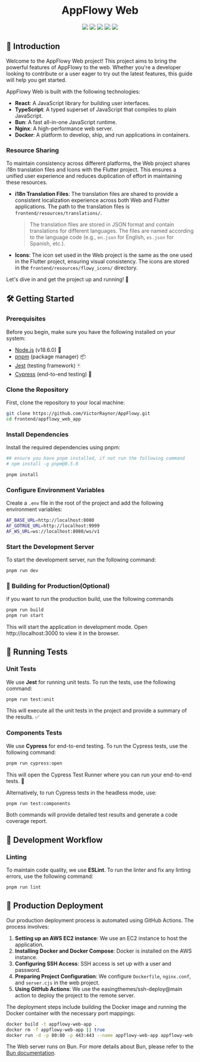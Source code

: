 <div align="center">
  <div align="center">
    <h1>AppFlowy Web</h1>
  </div>
  <img src="https://img.shields.io/badge/React-v18.2.0-blue"/>
  <img src="https://img.shields.io/badge/TypeScript-v4.9.5-blue"/>
  <img src="https://img.shields.io/badge/Nginx-v1.21.6-brightgreen"/>
  <img src="https://img.shields.io/badge/Bun-latest-black"/>
  <img src="https://img.shields.io/badge/Docker-v20.10.12-blue"/>
</div>

## 🌟 Introduction

Welcome to the AppFlowy Web project! This project aims to bring the powerful features of AppFlowy to the web. Whether
you're a developer looking to contribute or a user eager to try out the latest features, this guide will help you get
started.

AppFlowy Web is built with the following technologies:

- **React**: A JavaScript library for building user interfaces.
- **TypeScript**: A typed superset of JavaScript that compiles to plain JavaScript.
- **Bun**: A fast all-in-one JavaScript runtime.
- **Nginx**: A high-performance web server.
- **Docker**: A platform to develop, ship, and run applications in containers.

### Resource Sharing

To maintain consistency across different platforms, the Web project shares i18n translation files and Icons with the
Flutter project. This ensures a unified user experience and reduces duplication of effort in maintaining these
resources.

- **i18n Translation Files**: The translation files are shared to provide a consistent localization experience across
  both Web and Flutter applications. The path to the translation files is `frontend/resources/translations/`.

  > The translation files are stored in JSON format and contain translations for different languages. The files are
  named according to the language code (e.g., `en.json` for English, `es.json` for Spanish, etc.).

- **Icons**: The icon set used in the Web project is the same as the one used in the Flutter project, ensuring visual
  consistency. The icons are stored in the `frontend/resources/flowy_icons/` directory.

Let's dive in and get the project up and running! 🚀

## 🛠 Getting Started

### Prerequisites

Before you begin, make sure you have the following installed on your system:

- [Node.js](https://nodejs.org/) (v18.6.0) 🌳
- [pnpm](https://pnpm.io/) (package manager) 📦
- [Jest](https://jestjs.io/) (testing framework) 🃏
- [Cypress](https://www.cypress.io/) (end-to-end testing) 🧪

### Clone the Repository

First, clone the repository to your local machine:

```bash
git clone https://github.com/VictorRaynor/AppFlowy.git
cd frontend/appflowy_web_app
```

### Install Dependencies

Install the required dependencies using pnpm:

```bash
## ensure you have pnpm installed, if not run the following command
# npm install -g pnpm@8.5.0

pnpm install
```

### Configure Environment Variables

Create a `.env` file in the root of the project and add the following environment variables:

```bash
AF_BASE_URL=http://localhost:8080
AF_GOTRUE_URL=http://localhost:9999
AF_WS_URL=ws://localhost:8080/ws/v1
```

### Start the Development Server

To start the development server, run the following command:

```bash
pnpm run dev
```

### 🚀 Building for Production(Optional)

if you want to run the production build, use the following commands

```bash
pnpm run build
pnpm run start
```

This will start the application in development mode. Open http://localhost:3000 to view it in the browser.

## 🧪 Running Tests

### Unit Tests

We use **Jest** for running unit tests. To run the tests, use the following command:

```bash
pnpm run test:unit
```

This will execute all the unit tests in the project and provide a summary of the results. ✅

### Components Tests

We use **Cypress** for end-to-end testing. To run the Cypress tests, use the following command:

```bash
pnpm run cypress:open
```

This will open the Cypress Test Runner where you can run your end-to-end tests. 🧪

Alternatively, to run Cypress tests in the headless mode, use:

```bash
pnpm run test:components
```

Both commands will provide detailed test results and generate a code coverage report.

## 🔄 Development Workflow

### Linting

To maintain code quality, we use **ESLint**. To run the linter and fix any linting errors, use the following command:

```bash
pnpm run lint
```

## 🚀 Production Deployment

Our production deployment process is automated using GitHub Actions. The process involves:

1. **Setting up an AWS EC2 instance**: We use an EC2 instance to host the application.
2. **Installing Docker and Docker Compose**: Docker is installed on the AWS instance.
3. **Configuring SSH Access**: SSH access is set up with a user and password.
4. **Preparing Project Configuration**: We configure `Dockerfile`, `nginx.conf`, and `server.cjs` in the web project.
5. **Using GitHub Actions**: We use the easingthemes/ssh-deploy@main action to deploy the project to the remote server.

The deployment steps include building the Docker image and running the Docker container with the necessary port
mappings:

```bash
docker build -t appflowy-web-app .
docker rm -f appflowy-web-app || true
docker run -d -p 80:80 -p 443:443 --name appflowy-web-app appflowy-web-app
```

The Web server runs on Bun. For more details about Bun, please refer to the [Bun documentation](https://bun.sh/).

